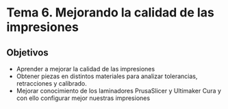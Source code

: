 # Tema  6. Mejorando la calidad de las impresiones

## Objetivos

* Aprender a mejorar la calidad de las impresiones
* Obtener piezas en distintos materiales para analizar tolerancias, retracciones y calibrado.
* Mejorar conocimiento de los laminadores PrusaSlicer y Ultimaker Cura y con ello configurar mejor nuestras impresiones
